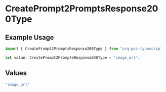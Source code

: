 # CreatePrompt2PromptsResponse200Type

## Example Usage

```typescript
import { CreatePrompt2PromptsResponse200Type } from "orq-poc-typescript-multi-env-version/models/operations";

let value: CreatePrompt2PromptsResponse200Type = "image_url";
```

## Values

```typescript
"image_url"
```